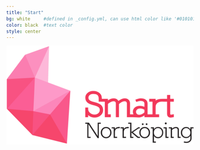 ```yaml
---
title: "Start"
bg: white     #defined in _config.yml, can use html color like '#010101'
color: black  #text color
style: center
---
```


![Smart Nkpng](img/smart-norrkoping-pink.png)
